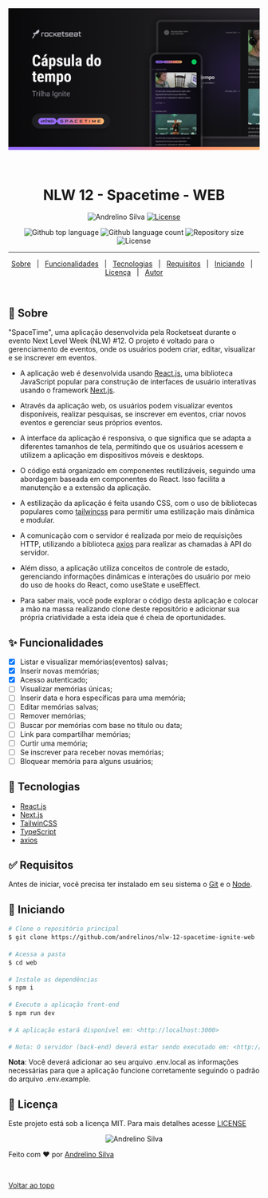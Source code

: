 <div align="center" id="top">
  <img src="./.github/print.png" alt="NLW-12 - Spacetime" />

  &#xa0;
</div>

<h1 align="center">NLW 12 - Spacetime - WEB</h1>

<p align="center">
  <img src="https://img.shields.io/static/v1?label=NLW-12&message=Spacetime&color=8257e5&labelColor=202024" alt="Andrelino Silva" />
  <a href="LICENSE"><img  src="https://img.shields.io/static/v1?label=License&message=MIT&color=8257e5&labelColor=202024" alt="License"></a>
</p>

<p align="center">
  <img alt="Github top language" src="https://img.shields.io/github/languages/top/andrelinos/nlw-12-spacetime-ignite-web?color=56BEB8">

  <img alt="Github language count" src="https://img.shields.io/github/languages/count/andrelinos/nlw-12-spacetime-ignite-web?color=56BEB8">

  <img alt="Repository size" src="https://img.shields.io/github/repo-size/andrelinos/nlw-12-spacetime-ignite-web?color=56BEB8">

  <img alt="License" src="https://img.shields.io/github/license/andrelinos/nlw-12-spacetime-ignite-web?color=56BEB8">

</p>

<hr>

<p align="center">
  <a href="#balloon-sobre">Sobre</a> &#xa0; | &#xa0;
  <a href="#sparkles-funcionalidades">Funcionalidades</a> &#xa0; | &#xa0;
  <a href="#rocket-tecnologias">Tecnologias</a> &#xa0; | &#xa0;
  <a href="#white_check_mark-requisitos">Requisitos</a> &#xa0; | &#xa0;
  <a href="#checkered_flag-iniciando">Iniciando</a> &#xa0; | &#xa0;
  <a href="#memo-licen%C3%A7a">Licença</a> &#xa0; | &#xa0;
  <a href="https://andrelino.dev" target="_blank">Autor</a>
</p>

<br>

## :balloon: Sobre ##

"SpaceTime", uma aplicação desenvolvida pela Rocketseat durante o evento Next Level Week (NLW) #12. O projeto é voltado para o gerenciamento de eventos, onde os usuários podem criar, editar, visualizar e se inscrever em eventos.

- A aplicação web é desenvolvida usando [React.js](https://reactjs.org/), uma biblioteca JavaScript popular para construção de interfaces de usuário interativas usando o framework [Next.js](https://nextjs.org/).

- Através da aplicação web, os usuários podem visualizar eventos disponíveis, realizar pesquisas, se inscrever em eventos, criar novos eventos e gerenciar seus próprios eventos.

- A interface da aplicação é responsiva, o que significa que se adapta a diferentes tamanhos de tela, permitindo que os usuários acessem e utilizem a aplicação em dispositivos móveis e desktops.

- O código está organizado em componentes reutilizáveis, seguindo uma abordagem baseada em componentes do React. Isso facilita a manutenção e a extensão da aplicação.

- A estilização da aplicação é feita usando CSS, com o uso de bibliotecas populares como [tailwincss](https://tailwindcss.com/) para permitir uma estilização mais dinâmica e modular.

- A comunicação com o servidor é realizada por meio de requisições HTTP, utilizando a biblioteca [axios](https://axios-http.com/) para realizar as chamadas à API do servidor.

- Além disso, a aplicação utiliza conceitos de controle de estado, gerenciando informações dinâmicas e interações do usuário por meio do uso de hooks do React, como useState e useEffect.

- Para saber mais, você pode explorar o código desta aplicação e colocar a mão na massa realizando clone deste repositório e adicionar sua própria criatividade a esta ideia que é cheia de oportunidades.

## :sparkles: Funcionalidades ##

- [x] Listar e visualizar memórias(eventos) salvas;
- [x] Inserir novas memórias;
- [x] Acesso autenticado;
- [ ] Visualizar memórias únicas;
- [ ] Inserir data e hora específicas para uma memória;
- [ ] Editar memórias salvas;
- [ ] Remover memórias;
- [ ] Buscar por memórias com base no título ou data;
- [ ] Link para compartilhar memórias;
- [ ] Curtir uma memória;
- [ ] Se inscrever para receber novas memórias;
- [ ] Bloquear memória para alguns usuários;

## :rocket: Tecnologias ##

- [React.js](https://reactjs.org/)
- [Next.js](https://nextjs.org/)
- [TailwinCSS](https://tailwindcss.com/)
- [TypeScript](https://www.typescriptlang.org/)
- [axios](https://axios-http.com/)

## :white_check_mark: Requisitos ##

Antes de iniciar, você precisa ter instalado em seu sistema o [Git](https://git-scm.com) e o [Node](https://nodejs.org/).

## :checkered_flag: Iniciando ##

```bash
# Clone o repositório principal
$ git clone https://github.com/andrelinos/nlw-12-spacetime-ignite-web

# Acessa a pasta
$ cd web

# Instale as dependências
$ npm i

# Execute a aplicação front-end
$ npm run dev

# A aplicação estará disponível em: <http://localhost:3000>

# Nota: O servidor (back-end) deverá estar sendo executado em: <http://localhost:3333>
```

**Nota**: Você deverá adicionar ao seu arquivo .env.local as informações necessárias para que a aplicação funcione corretamente seguindo o padrão do arquivo .env.example.

## :memo: Licença ##

Este projeto está sob a licença MIT. Para mais detalhes acesse [LICENSE](LICENSE)

<p align="center">
  <img alt="Andrelino Silva" src="https://avatars.githubusercontent.com/u/35929943?v=4" width="100px" />
</p>

Feito com :heart: por <a href="https://andrelino.dev" target="_blank">Andrelino Silva</a>

&#xa0;

<a href="#top">Voltar ao topo</a>
